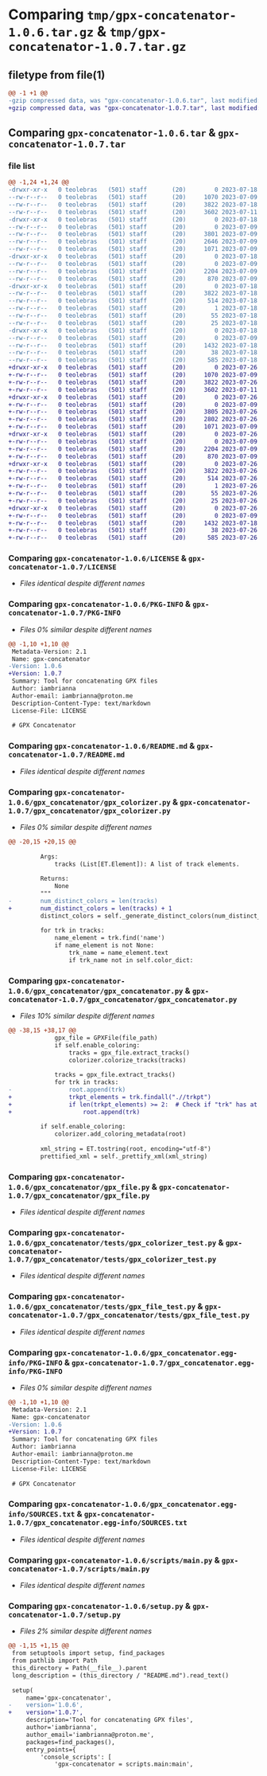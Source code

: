 # Comparing `tmp/gpx-concatenator-1.0.6.tar.gz` & `tmp/gpx-concatenator-1.0.7.tar.gz`

## filetype from file(1)

```diff
@@ -1 +1 @@
-gzip compressed data, was "gpx-concatenator-1.0.6.tar", last modified: Tue Jul 18 21:20:21 2023, max compression
+gzip compressed data, was "gpx-concatenator-1.0.7.tar", last modified: Wed Jul 26 21:50:22 2023, max compression
```

## Comparing `gpx-concatenator-1.0.6.tar` & `gpx-concatenator-1.0.7.tar`

### file list

```diff
@@ -1,24 +1,24 @@
-drwxr-xr-x   0 teolebras   (501) staff       (20)        0 2023-07-18 21:20:21.953539 gpx-concatenator-1.0.6/
--rw-r--r--   0 teolebras   (501) staff       (20)     1070 2023-07-09 14:10:22.000000 gpx-concatenator-1.0.6/LICENSE
--rw-r--r--   0 teolebras   (501) staff       (20)     3822 2023-07-18 21:20:21.951301 gpx-concatenator-1.0.6/PKG-INFO
--rw-r--r--   0 teolebras   (501) staff       (20)     3602 2023-07-11 21:07:45.000000 gpx-concatenator-1.0.6/README.md
-drwxr-xr-x   0 teolebras   (501) staff       (20)        0 2023-07-18 21:20:21.937881 gpx-concatenator-1.0.6/gpx_concatenator/
--rw-r--r--   0 teolebras   (501) staff       (20)        0 2023-07-09 14:02:20.000000 gpx-concatenator-1.0.6/gpx_concatenator/__init__.py
--rw-r--r--   0 teolebras   (501) staff       (20)     3801 2023-07-09 12:34:30.000000 gpx-concatenator-1.0.6/gpx_concatenator/gpx_colorizer.py
--rw-r--r--   0 teolebras   (501) staff       (20)     2646 2023-07-09 14:03:22.000000 gpx-concatenator-1.0.6/gpx_concatenator/gpx_concatenator.py
--rw-r--r--   0 teolebras   (501) staff       (20)     1071 2023-07-09 12:34:30.000000 gpx-concatenator-1.0.6/gpx_concatenator/gpx_file.py
-drwxr-xr-x   0 teolebras   (501) staff       (20)        0 2023-07-18 21:20:21.948898 gpx-concatenator-1.0.6/gpx_concatenator/tests/
--rw-r--r--   0 teolebras   (501) staff       (20)        0 2023-07-09 15:24:44.000000 gpx-concatenator-1.0.6/gpx_concatenator/tests/__init__.py
--rw-r--r--   0 teolebras   (501) staff       (20)     2204 2023-07-09 15:22:39.000000 gpx-concatenator-1.0.6/gpx_concatenator/tests/gpx_colorizer_test.py
--rw-r--r--   0 teolebras   (501) staff       (20)      870 2023-07-09 15:37:16.000000 gpx-concatenator-1.0.6/gpx_concatenator/tests/gpx_file_test.py
-drwxr-xr-x   0 teolebras   (501) staff       (20)        0 2023-07-18 21:20:21.945885 gpx-concatenator-1.0.6/gpx_concatenator.egg-info/
--rw-r--r--   0 teolebras   (501) staff       (20)     3822 2023-07-18 21:20:21.000000 gpx-concatenator-1.0.6/gpx_concatenator.egg-info/PKG-INFO
--rw-r--r--   0 teolebras   (501) staff       (20)      514 2023-07-18 21:20:21.000000 gpx-concatenator-1.0.6/gpx_concatenator.egg-info/SOURCES.txt
--rw-r--r--   0 teolebras   (501) staff       (20)        1 2023-07-18 21:20:21.000000 gpx-concatenator-1.0.6/gpx_concatenator.egg-info/dependency_links.txt
--rw-r--r--   0 teolebras   (501) staff       (20)       55 2023-07-18 21:20:21.000000 gpx-concatenator-1.0.6/gpx_concatenator.egg-info/entry_points.txt
--rw-r--r--   0 teolebras   (501) staff       (20)       25 2023-07-18 21:20:21.000000 gpx-concatenator-1.0.6/gpx_concatenator.egg-info/top_level.txt
-drwxr-xr-x   0 teolebras   (501) staff       (20)        0 2023-07-18 21:20:21.950583 gpx-concatenator-1.0.6/scripts/
--rw-r--r--   0 teolebras   (501) staff       (20)        0 2023-07-09 14:02:26.000000 gpx-concatenator-1.0.6/scripts/__init__.py
--rw-r--r--   0 teolebras   (501) staff       (20)     1432 2023-07-18 21:18:54.000000 gpx-concatenator-1.0.6/scripts/main.py
--rw-r--r--   0 teolebras   (501) staff       (20)       38 2023-07-18 21:20:21.953680 gpx-concatenator-1.0.6/setup.cfg
--rw-r--r--   0 teolebras   (501) staff       (20)      585 2023-07-18 21:20:16.000000 gpx-concatenator-1.0.6/setup.py
+drwxr-xr-x   0 teolebras   (501) staff       (20)        0 2023-07-26 21:50:22.724736 gpx-concatenator-1.0.7/
+-rw-r--r--   0 teolebras   (501) staff       (20)     1070 2023-07-09 14:10:22.000000 gpx-concatenator-1.0.7/LICENSE
+-rw-r--r--   0 teolebras   (501) staff       (20)     3822 2023-07-26 21:50:22.724029 gpx-concatenator-1.0.7/PKG-INFO
+-rw-r--r--   0 teolebras   (501) staff       (20)     3602 2023-07-11 21:07:45.000000 gpx-concatenator-1.0.7/README.md
+drwxr-xr-x   0 teolebras   (501) staff       (20)        0 2023-07-26 21:50:22.702182 gpx-concatenator-1.0.7/gpx_concatenator/
+-rw-r--r--   0 teolebras   (501) staff       (20)        0 2023-07-09 14:02:20.000000 gpx-concatenator-1.0.7/gpx_concatenator/__init__.py
+-rw-r--r--   0 teolebras   (501) staff       (20)     3805 2023-07-26 21:47:28.000000 gpx-concatenator-1.0.7/gpx_concatenator/gpx_colorizer.py
+-rw-r--r--   0 teolebras   (501) staff       (20)     2802 2023-07-26 21:44:53.000000 gpx-concatenator-1.0.7/gpx_concatenator/gpx_concatenator.py
+-rw-r--r--   0 teolebras   (501) staff       (20)     1071 2023-07-09 12:34:30.000000 gpx-concatenator-1.0.7/gpx_concatenator/gpx_file.py
+drwxr-xr-x   0 teolebras   (501) staff       (20)        0 2023-07-26 21:50:22.718925 gpx-concatenator-1.0.7/gpx_concatenator/tests/
+-rw-r--r--   0 teolebras   (501) staff       (20)        0 2023-07-09 15:24:44.000000 gpx-concatenator-1.0.7/gpx_concatenator/tests/__init__.py
+-rw-r--r--   0 teolebras   (501) staff       (20)     2204 2023-07-09 15:22:39.000000 gpx-concatenator-1.0.7/gpx_concatenator/tests/gpx_colorizer_test.py
+-rw-r--r--   0 teolebras   (501) staff       (20)      870 2023-07-09 15:37:16.000000 gpx-concatenator-1.0.7/gpx_concatenator/tests/gpx_file_test.py
+drwxr-xr-x   0 teolebras   (501) staff       (20)        0 2023-07-26 21:50:22.714233 gpx-concatenator-1.0.7/gpx_concatenator.egg-info/
+-rw-r--r--   0 teolebras   (501) staff       (20)     3822 2023-07-26 21:50:22.000000 gpx-concatenator-1.0.7/gpx_concatenator.egg-info/PKG-INFO
+-rw-r--r--   0 teolebras   (501) staff       (20)      514 2023-07-26 21:50:22.000000 gpx-concatenator-1.0.7/gpx_concatenator.egg-info/SOURCES.txt
+-rw-r--r--   0 teolebras   (501) staff       (20)        1 2023-07-26 21:50:22.000000 gpx-concatenator-1.0.7/gpx_concatenator.egg-info/dependency_links.txt
+-rw-r--r--   0 teolebras   (501) staff       (20)       55 2023-07-26 21:50:22.000000 gpx-concatenator-1.0.7/gpx_concatenator.egg-info/entry_points.txt
+-rw-r--r--   0 teolebras   (501) staff       (20)       25 2023-07-26 21:50:22.000000 gpx-concatenator-1.0.7/gpx_concatenator.egg-info/top_level.txt
+drwxr-xr-x   0 teolebras   (501) staff       (20)        0 2023-07-26 21:50:22.721003 gpx-concatenator-1.0.7/scripts/
+-rw-r--r--   0 teolebras   (501) staff       (20)        0 2023-07-09 14:02:26.000000 gpx-concatenator-1.0.7/scripts/__init__.py
+-rw-r--r--   0 teolebras   (501) staff       (20)     1432 2023-07-18 21:18:54.000000 gpx-concatenator-1.0.7/scripts/main.py
+-rw-r--r--   0 teolebras   (501) staff       (20)       38 2023-07-26 21:50:22.725006 gpx-concatenator-1.0.7/setup.cfg
+-rw-r--r--   0 teolebras   (501) staff       (20)      585 2023-07-26 21:49:57.000000 gpx-concatenator-1.0.7/setup.py
```

### Comparing `gpx-concatenator-1.0.6/LICENSE` & `gpx-concatenator-1.0.7/LICENSE`

 * *Files identical despite different names*

### Comparing `gpx-concatenator-1.0.6/PKG-INFO` & `gpx-concatenator-1.0.7/PKG-INFO`

 * *Files 0% similar despite different names*

```diff
@@ -1,10 +1,10 @@
 Metadata-Version: 2.1
 Name: gpx-concatenator
-Version: 1.0.6
+Version: 1.0.7
 Summary: Tool for concatenating GPX files
 Author: iambrianna
 Author-email: iambrianna@proton.me
 Description-Content-Type: text/markdown
 License-File: LICENSE
 
 # GPX Concatenator
```

### Comparing `gpx-concatenator-1.0.6/README.md` & `gpx-concatenator-1.0.7/README.md`

 * *Files identical despite different names*

### Comparing `gpx-concatenator-1.0.6/gpx_concatenator/gpx_colorizer.py` & `gpx-concatenator-1.0.7/gpx_concatenator/gpx_colorizer.py`

 * *Files 0% similar despite different names*

```diff
@@ -20,15 +20,15 @@
 
         Args:
             tracks (List[ET.Element]): A list of track elements.
 
         Returns:
             None
         """
-        num_distinct_colors = len(tracks)
+        num_distinct_colors = len(tracks) + 1
         distinct_colors = self._generate_distinct_colors(num_distinct_colors)
 
         for trk in tracks:
             name_element = trk.find('name')
             if name_element is not None:
                 trk_name = name_element.text
                 if trk_name not in self.color_dict:
```

### Comparing `gpx-concatenator-1.0.6/gpx_concatenator/gpx_concatenator.py` & `gpx-concatenator-1.0.7/gpx_concatenator/gpx_concatenator.py`

 * *Files 10% similar despite different names*

```diff
@@ -38,15 +38,17 @@
             gpx_file = GPXFile(file_path)
             if self.enable_coloring:
                 tracks = gpx_file.extract_tracks()
                 colorizer.colorize_tracks(tracks)
 
             tracks = gpx_file.extract_tracks()
             for trk in tracks:
-                root.append(trk)
+                trkpt_elements = trk.findall(".//trkpt")
+                if len(trkpt_elements) >= 2:  # Check if "trk" has at least 2 "trkpt" elements
+                    root.append(trk)
 
         if self.enable_coloring:
             colorizer.add_coloring_metadata(root)
 
         xml_string = ET.tostring(root, encoding="utf-8")
         prettified_xml = self._prettify_xml(xml_string)
```

### Comparing `gpx-concatenator-1.0.6/gpx_concatenator/gpx_file.py` & `gpx-concatenator-1.0.7/gpx_concatenator/gpx_file.py`

 * *Files identical despite different names*

### Comparing `gpx-concatenator-1.0.6/gpx_concatenator/tests/gpx_colorizer_test.py` & `gpx-concatenator-1.0.7/gpx_concatenator/tests/gpx_colorizer_test.py`

 * *Files identical despite different names*

### Comparing `gpx-concatenator-1.0.6/gpx_concatenator/tests/gpx_file_test.py` & `gpx-concatenator-1.0.7/gpx_concatenator/tests/gpx_file_test.py`

 * *Files identical despite different names*

### Comparing `gpx-concatenator-1.0.6/gpx_concatenator.egg-info/PKG-INFO` & `gpx-concatenator-1.0.7/gpx_concatenator.egg-info/PKG-INFO`

 * *Files 0% similar despite different names*

```diff
@@ -1,10 +1,10 @@
 Metadata-Version: 2.1
 Name: gpx-concatenator
-Version: 1.0.6
+Version: 1.0.7
 Summary: Tool for concatenating GPX files
 Author: iambrianna
 Author-email: iambrianna@proton.me
 Description-Content-Type: text/markdown
 License-File: LICENSE
 
 # GPX Concatenator
```

### Comparing `gpx-concatenator-1.0.6/gpx_concatenator.egg-info/SOURCES.txt` & `gpx-concatenator-1.0.7/gpx_concatenator.egg-info/SOURCES.txt`

 * *Files identical despite different names*

### Comparing `gpx-concatenator-1.0.6/scripts/main.py` & `gpx-concatenator-1.0.7/scripts/main.py`

 * *Files identical despite different names*

### Comparing `gpx-concatenator-1.0.6/setup.py` & `gpx-concatenator-1.0.7/setup.py`

 * *Files 2% similar despite different names*

```diff
@@ -1,15 +1,15 @@
 from setuptools import setup, find_packages
 from pathlib import Path
 this_directory = Path(__file__).parent
 long_description = (this_directory / "README.md").read_text()
 
 setup(
     name='gpx-concatenator',
-    version='1.0.6',
+    version='1.0.7',
     description='Tool for concatenating GPX files',
     author='iambrianna',
     author_email='iambrianna@proton.me',
     packages=find_packages(),
     entry_points={
         'console_scripts': [
             'gpx-concatenator = scripts.main:main',
```

